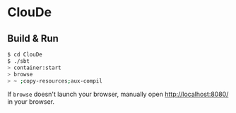 # ClouDe #

## Build & Run ##

```sh
$ cd ClouDe
$ ./sbt
> container:start
> browse
> ~ ;copy-resources;aux-compil
```

If `browse` doesn't launch your browser, manually open [http://localhost:8080/](http://localhost:8080/) in your browser.
